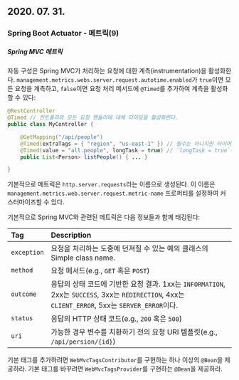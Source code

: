 ## 2020. 07. 31.

### Spring Boot Actuator - 메트릭(9)

##### Spring MVC 메트릭

자동 구성은 Spring MVC가 처리하는 요청에 대한 계측(instrumentation)을 활성화한다. `management.metrics.webs.server.request.autotime.enabled`가 `true`이면 모든 요청을 계측하고, `false`이면 요청 처리 메서드에 `@Timed`를 추가하여 계측을 활성화할 수 있다:

```java
@RestController
@Timed // 컨트롤러의 모든 요청 핸들러에 대해 타이밍을 활성화한다.
public class MyController {

    @GetMapping("/api/people")
    @Timed(extraTags = { "region", "us-east-1" }) // 필수는 아니지만 타이머를 특정 엔드포인트에 대해 커스터마이즈할 수 있다.
    @Timed(value = "all.people", longTask = true) // `longTask = true`이면 해당 메서드에 대해 장시간 작업 타이머를 활성화한다. 장시간 작업 타이머는 별도의 메트릭 이름을 필요로 하며 단시간 작업 타이머가 쌓일(stacked) 수 있다.
    public List<Person> listPeople() { ... }

}
```

기본적으로 메트릭은 `http.server.requests`라는 이름으로 생성된다. 이 이름은 `management.metrics.web.server.request.metric-name` 프로퍼티를 설정하여 커스터마이즈할 수 있다.

기본적으로 Spring MVC와 관련된 메트릭은 다음 정보들과 함께 태깅된다:

| Tag         | Description                                                  |
| :---------- | :----------------------------------------------------------- |
| `exception` | 요청을 처리하는 도중에 던져질 수 있는 예외 클래스의 Simple class name. |
| `method`    | 요청 메서드(e.g., `GET` 혹은 `POST`)                         |
| `outcome`   | 응답의 상태 코드에 기반한 요청 결과. 1xx는 `INFORMATION`, 2xx는 `SUCCESS`, 3xx는 `REDIRECTION`, 4xx는 `CLIENT_ERROR`, 5xx는 `SERVER_ERROR`이다. |
| `status`    | 응답의 HTTP 상태 코드(e.g., `200` 혹은 `500`)                |
| `uri`       | 가능한 경우 변수를 치환하기 전의 요청 URI 템플릿(e.g., `/api/persion/{id}`) |

기본 태그를 추가하려면 `WebMvcTagsContributor`를 구현하는 하나 이상의 `@Bean`을 제공하라. 기본 태그를 바꾸려면 `WebMvcTagsProvider`를 구현하는 `@Bean`을 제공하라.

